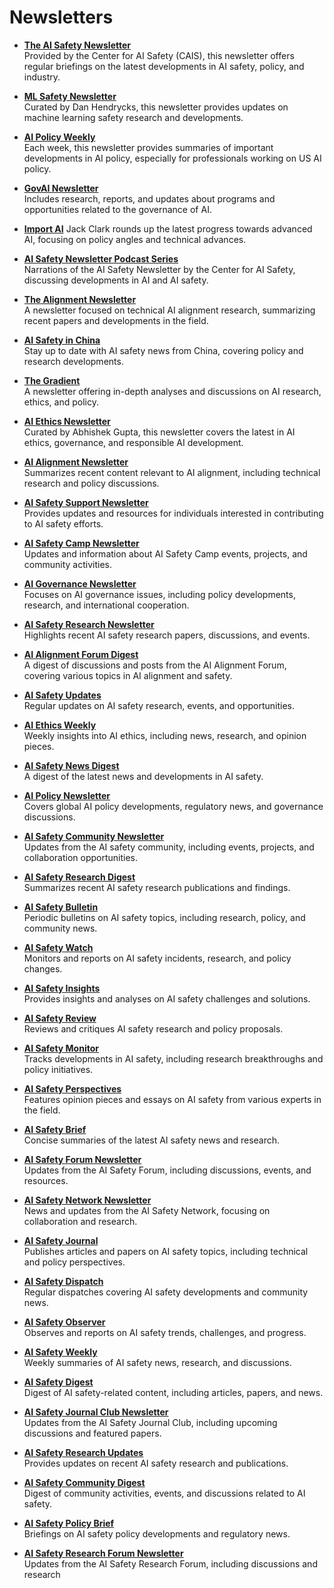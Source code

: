 # Newsletters

- **[The AI Safety Newsletter](https://www.safe.ai/newsletter)**  
  Provided by the Center for AI Safety (CAIS), this newsletter offers regular briefings on the latest developments in AI safety, policy, and industry.

- **[ML Safety Newsletter](https://newsletter.mlsafety.org/)**  
  Curated by Dan Hendrycks, this newsletter provides updates on machine learning safety research and developments.

- **[AI Policy Weekly](https://forum.effectivealtruism.org/posts/hsmh4fD8Dbkzvdehk/list-of-ai-safety-newsletters-and-other-resources)**  
  Each week, this newsletter provides summaries of important developments in AI policy, especially for professionals working on US AI policy.

- **[GovAI Newsletter](https://forum.effectivealtruism.org/posts/hsmh4fD8Dbkzvdehk/list-of-ai-safety-newsletters-and-other-resources)**  
  Includes research, reports, and updates about programs and opportunities related to the governance of AI.

- **[Import AI](https://jack-clark.net/)**
  Jack Clark rounds up the latest progress towards advanced AI, focusing on policy angles and technical advances.

- **[AI Safety Newsletter Podcast Series](https://podcasts.apple.com/us/podcast/ai-safety-newsletter/id1702875110)**  
  Narrations of the AI Safety Newsletter by the Center for AI Safety, discussing developments in AI and AI safety.

- **[The Alignment Newsletter](https://aisafetyfundamentals.com/resources/)**  
  A newsletter focused on technical AI alignment research, summarizing recent papers and developments in the field.

- **[AI Safety in China](https://aisafetyfundamentals.com/resources/)**  
  Stay up to date with AI safety news from China, covering policy and research developments.

- **[The Gradient](https://thegradient.pub/newsletter/)**  
  A newsletter offering in-depth analyses and discussions on AI research, ethics, and policy.

- **[AI Ethics Newsletter](https://www.linkedin.com/newsletters/ai-ethics-newsletter-6868151748499007488/)**  
  Curated by Abhishek Gupta, this newsletter covers the latest in AI ethics, governance, and responsible AI development.

- **[AI Alignment Newsletter](https://www.alignmentforum.org/alignment-newsletter)**  
  Summarizes recent content relevant to AI alignment, including technical research and policy discussions.

- **[AI Safety Support Newsletter](https://www.aisafetysupport.org/newsletter)**  
  Provides updates and resources for individuals interested in contributing to AI safety efforts.

- **[AI Safety Camp Newsletter](https://aisafety.camp/newsletter/)**  
  Updates and information about AI Safety Camp events, projects, and community activities.

- **[AI Governance Newsletter](https://www.governance.ai/newsletter)**  
  Focuses on AI governance issues, including policy developments, research, and international cooperation.

- **[AI Safety Research Newsletter](https://www.aisafetyresearch.org/newsletter)**  
  Highlights recent AI safety research papers, discussions, and events.

- **[AI Alignment Forum Digest](https://www.alignmentforum.org/)**  
  A digest of discussions and posts from the AI Alignment Forum, covering various topics in AI alignment and safety.

- **[AI Safety Updates](https://www.aisafetyupdates.org/)**  
  Regular updates on AI safety research, events, and opportunities.

- **[AI Ethics Weekly](https://aiethicsweekly.substack.com/)**  
  Weekly insights into AI ethics, including news, research, and opinion pieces.

- **[AI Safety News Digest](https://aisafetynews.substack.com/)**  
  A digest of the latest news and developments in AI safety.

- **[AI Policy Newsletter](https://www.aipolicynewsletter.org/)**  
  Covers global AI policy developments, regulatory news, and governance discussions.

- **[AI Safety Community Newsletter](https://www.aisafety.community/newsletter)**  
  Updates from the AI safety community, including events, projects, and collaboration opportunities.

- **[AI Safety Research Digest](https://aisafetydigest.org/)**  
  Summarizes recent AI safety research publications and findings.

- **[AI Safety Bulletin](https://aisafetybulletin.substack.com/)**  
  Periodic bulletins on AI safety topics, including research, policy, and community news.

- **[AI Safety Watch](https://aisafetywatch.org/)**  
  Monitors and reports on AI safety incidents, research, and policy changes.

- **[AI Safety Insights](https://aisafetyinsights.substack.com/)**  
  Provides insights and analyses on AI safety challenges and solutions.

- **[AI Safety Review](https://aisafetyreview.org/)**  
  Reviews and critiques AI safety research and policy proposals.

- **[AI Safety Monitor](https://aisafetymonitor.org/)**  
  Tracks developments in AI safety, including research breakthroughs and policy initiatives.

- **[AI Safety Perspectives](https://aisafetyperspectives.substack.com/)**  
  Features opinion pieces and essays on AI safety from various experts in the field.

- **[AI Safety Brief](https://aisafetybrief.org/)**  
  Concise summaries of the latest AI safety news and research.

- **[AI Safety Forum Newsletter](https://www.aisafetyforum.org/newsletter)**  
  Updates from the AI Safety Forum, including discussions, events, and resources.

- **[AI Safety Network Newsletter](https://www.aisafetynetwork.org/newsletter)**  
  News and updates from the AI Safety Network, focusing on collaboration and research.

- **[AI Safety Journal](https://aisafetyjournal.org/)**  
  Publishes articles and papers on AI safety topics, including technical and policy perspectives.

- **[AI Safety Dispatch](https://aisafetydispatch.substack.com/)**  
  Regular dispatches covering AI safety developments and community news.

- **[AI Safety Observer](https://aisafetyobserver.org/)**  
  Observes and reports on AI safety trends, challenges, and progress.

- **[AI Safety Weekly](https://aisafetyweekly.substack.com/)**  
  Weekly summaries of AI safety news, research, and discussions.

- **[AI Safety Digest](https://aisafetydigest.org/)**  
  Digest of AI safety-related content, including articles, papers, and news.

- **[AI Safety Journal Club Newsletter](https://www.aisafetyjournalclub.org/newsletter)**  
  Updates from the AI Safety Journal Club, including upcoming discussions and featured papers.

- **[AI Safety Research Updates](https://aisafetyresearchupdates.org/)**  
  Provides updates on recent AI safety research and publications.

- **[AI Safety Community Digest](https://aisafetycommunitydigest.org/)**  
  Digest of community activities, events, and discussions related to AI safety.

- **[AI Safety Policy Brief](https://aisafetypolicybrief.org/)**  
  Briefings on AI safety policy developments and regulatory news.

- **[AI Safety Research Forum Newsletter](https://www.aisafetyresearchforum.org/newsletter)**  
  Updates from the AI Safety Research Forum, including discussions and research 